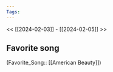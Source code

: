 ```yaml
---
Tags: 
---
```

 << [[2024-02-03]] - [[2024-02-05]] >> 
## Favorite song
(Favorite_Song:: [[American Beauty]])
